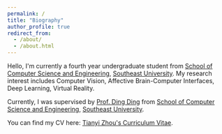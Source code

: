 ```yaml
---
permalink: /
title: "Biography"
author_profile: true
redirect_from: 
  - /about/
  - /about.html
---
```


Hello, I'm currently a fourth year undergraduate student from [School of Computer Science and Engineering](https://cse.seu.edu.cn/main.htm), [Southeast University](https://www.seu.edu.cn/). My research interest includes Computer Vision, Affective Brain-Computer Interfaces, Deep Learning, Virtual Reality.

Currently, I was supervised by [Prof. Ding Ding](https://cse.seu.edu.cn/_s191/2020/0913/c23024a345537/page.psp) from [School of Computer Science and Engineering](https://cse.seu.edu.cn/main.htm), [Southeast University](https://www.seu.edu.cn/).


You can find my CV here: [Tianyi Zhou's Curriculum Vitae](https://KevinZhou6.github.io/blob/master/assets/Zhoutianyi_CV.pdf).


